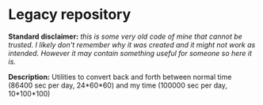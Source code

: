 # Legacy repository

**Standard disclaimer:** _this is some very old code of mine that cannot be trusted. I likely don't remember why it was created and it might not work as intended. However it may contain something useful for someone so here it is._

**Description:** Utilities to convert back and forth between normal time (86400 sec per day, 24\*60\*60) and my time (100000 sec per day, 10\*100\*100)
